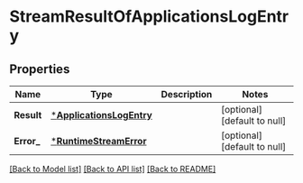 # StreamResultOfApplicationsLogEntry

## Properties
Name | Type | Description | Notes
------------ | ------------- | ------------- | -------------
**Result** | [***ApplicationsLogEntry**](applicationsLogEntry.md) |  | [optional] [default to null]
**Error_** | [***RuntimeStreamError**](runtimeStreamError.md) |  | [optional] [default to null]

[[Back to Model list]](../README.md#documentation-for-models) [[Back to API list]](../README.md#documentation-for-api-endpoints) [[Back to README]](../README.md)


